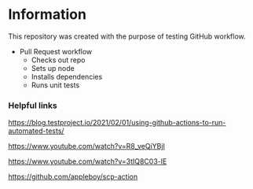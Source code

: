# Information
This repository was created with the purpose of testing GitHub workflow.

* Pull Request workflow
  * Checks out repo
  * Sets up node 
  * Installs dependencies
  * Runs unit tests

### Helpful links
https://blog.testproject.io/2021/02/01/using-github-actions-to-run-automated-tests/

https://www.youtube.com/watch?v=R8_veQiYBjI

https://www.youtube.com/watch?v=3tIQ8C03-lE

https://github.com/appleboy/scp-action